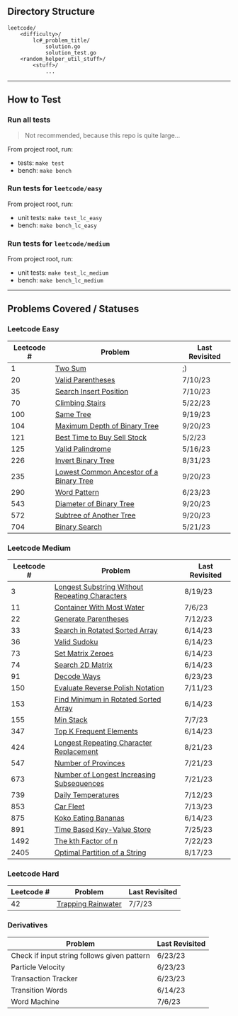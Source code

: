 ## Directory Structure
    leetcode/
        <difficulty>/
            lc#_problem_title/
                solution.go
                solution_test.go
        <random_helper_util_stuff>/
            <stuff>/
                ...

--- 
## How to Test
### Run all tests
> Not recommended, because this repo is quite large...

From project root, run:
* tests: `make test`
* bench: `make bench`

### Run tests for `leetcode/easy` 
From project root, run: 
* unit tests: `make test_lc_easy`
* bench: `make bench_lc_easy`

### Run tests for `leetcode/medium` 
From project root, run:
* unit tests: `make test_lc_medium`
* bench: `make bench_lc_medium`

---
## Problems Covered / Statuses 

### Leetcode Easy
| Leetcode # | Problem                                                                                                                  | Last Revisited |
|------------|--------------------------------------------------------------------------------------------------------------------------|----------------|
| 1          | [Two Sum](https://leetcode.com/problems/two-sum/)                                                                        | ;)             | 
| 20         | [Valid Parentheses](https://leetcode.com/problems/valid-parentheses/)                                                    | 7/10/23        |
| 35         | [Search Insert Position](https://leetcode.com/problems/search-insert-position/)                                          | 7/10/23        |
| 70         | [Climbing Stairs](https://leetcode.com/problems/climbing-stairs/)                                                        | 5/22/23        |
| 100        | [Same Tree](https://leetcode.com/problems/same-tree/)                                                                    | 9/19/23        |
| 104        | [Maximum Depth of Binary Tree](https://leetcode.com/problems/maximum-depth-of-binary-tree/)                              | 9/20/23        |
| 121        | [Best Time to Buy Sell Stock](https://leetcode.com/problems/best-time-to-buy-and-sell-stock/)                            | 5/2/23         |
| 125        | [Valid Palindrome](https://leetcode.com/problems/valid-palindrome/)                                                      | 5/16/23        |
| 226        | [Invert Binary Tree](https://leetcode.com/problems/invert-binary-tree/)                                                  | 8/31/23        |
| 235        | [Lowest Common Ancestor of a Binary Tree](https://leetcode.com/problems/lowest-common-ancestor-of-a-binary-search-tree/) | 9/20/23        |
| 290        | [Word Pattern](https://leetcode.com/problems/word-pattern/)                                                              | 6/23/23        |
| 543        | [Diameter of Binary Tree](https://leetcode.com/problems/diameter-of-binary-tree/)                                        | 9/20/23        |
| 572        | [Subtree of Another Tree](https://leetcode.com/problems/subtree-of-another-tree/)                                        | 9/20/23        |
| 704        | [Binary Search](https://leetcode.com/problems/binary-search/)                                                            | 5/21/23        |

### Leetcode Medium
| Leetcode # | Problem                                                                                                                         | Last Revisited |
|------------|---------------------------------------------------------------------------------------------------------------------------------|----------------|
| 3          | [Longest Substring Without Repeating Characters](https://leetcode.com/problems/longest-substring-without-repeating-characters/) | 8/19/23        | 
| 11         | [Container With Most Water](https://leetcode.com/problems/container-with-most-water/)                                           | 7/6/23         |
| 22         | [Generate Parentheses](https://leetcode.com/problems/generate-parentheses/)                                                     | 7/12/23        |
| 33         | [Search in Rotated Sorted Array](https://leetcode.com/problems/search-in-rotated-sorted-array/)                                 | 6/14/23        |
| 36         | [Valid Sudoku](https://leetcode.com/problems/valid-sudoku/)                                                                     | 6/14/23        |
| 73         | [Set Matrix Zeroes](https://leetcode.com/problems/set-matrix-zeroes/)                                                           | 6/14/23        |
| 74         | [Search 2D Matrix](https://leetcode.com/problems/search-a-2d-matrix/)                                                           | 6/14/23        |
| 91         | [Decode Ways](https://leetcode.com/problems/decode-ways/)                                                                       | 6/23/23        |
| 150        | [Evaluate Reverse Polish Notation](https://leetcode.com/problems/evaluate-reverse-polish-notation/)                             | 7/11/23        |
| 153        | [Find Minimum in Rotated Sorted Array](https://leetcode.com/problems/find-minimum-in-rotated-sorted-array/)                     | 6/14/23        |
| 155        | [Min Stack](https://leetcode.com/problems/min-stack/)                                                                           | 7/7/23         |
| 347        | [Top K Frequent Elements](https://leetcode.com/problems/top-k-frequent-elements/)                                               | 6/14/23        |
| 424        | [Longest Repeating Character Replacement](https://leetcode.com/problems/longest-repeating-character-replacement/)               | 8/21/23        |
| 547        | [Number of Provinces](https://leetcode.com/problems/number-of-provinces/)                                                       | 7/21/23        |
| 673        | [Number of Longest Increasing Subsequences](https://leetcode.com/problems/number-of-longest-increasing-subsequence/)            | 7/21/23        |
| 739        | [Daily Temperatures](https://leetcode.com/problems/daily-temperatures/)                                                         | 7/12/23        |
| 853        | [Car Fleet](https://leetcode.com/problems/car-fleet/)                                                                           | 7/13/23        |
| 875        | [Koko Eating Bananas](https://leetcode.com/problems/koko-eating-bananas/)                                                       | 6/14/23        |
| 891        | [Time Based Key-Value Store](https://leetcode.com/problems/time-based-key-value-store/)                                         | 7/25/23        |
| 1492       | [The kth Factor of n ](https://leetcode.com/problems/the-kth-factor-of-n/)                                                      | 7/22/23        |
| 2405       | [Optimal Partition of a String](https://leetcode.com/problems/optimal-partition-of-string/)                                     | 8/17/23        |



### Leetcode Hard
| Leetcode # | Problem                                                                   | Last Revisited |
|------------|---------------------------------------------------------------------------|----------------|
| 42         | [Trapping Rainwater](https://leetcode.com/problems/trapping-rain-water/)  | 7/7/23         |

### Derivatives
| Problem                                     | Last Revisited | 
|---------------------------------------------|----------------|
| Check if input string follows given pattern | 6/23/23        |
| Particle Velocity                           | 6/23/23        |
| Transaction Tracker                         | 6/23/23        |
| Transition Words                            | 6/14/23        |
| Word Machine                                | 7/6/23         |